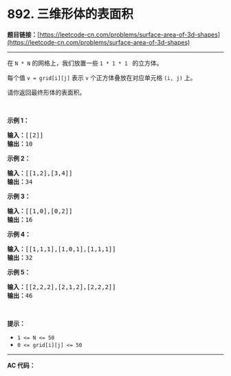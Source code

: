 # 892. 三维形体的表面积

**题目链接：**[https://leetcode-cn.com/problems/surface-area-of-3d-shapes](https://leetcode-cn.com/problems/surface-area-of-3d-shapes)

---

<div class="content__1Y2H">
 <div class="notranslate">
  <p>在&nbsp;<code>N&nbsp;*&nbsp;N</code>&nbsp;的网格上，我们放置一些&nbsp;<code>1 * 1 * 1&nbsp;</code>&nbsp;的立方体。</p> 
  <p>每个值&nbsp;<code>v = grid[i][j]</code>&nbsp;表示&nbsp;<code>v</code>&nbsp;个正方体叠放在对应单元格&nbsp;<code>(i, j)</code>&nbsp;上。</p> 
  <p>请你返回最终形体的表面积。</p> 
  <p>&nbsp;</p> 
  <ul> 
  </ul> 
  <p><strong>示例 1：</strong></p> 
  <pre class="language-text"><strong>输入：</strong>[[2]]
<strong>输出：</strong>10
</pre> 
  <p><strong>示例 2：</strong></p> 
  <pre class="language-text"><strong>输入：</strong>[[1,2],[3,4]]
<strong>输出：</strong>34
</pre> 
  <p><strong>示例 3：</strong></p> 
  <pre class="language-text"><strong>输入：</strong>[[1,0],[0,2]]
<strong>输出：</strong>16
</pre> 
  <p><strong>示例 4：</strong></p> 
  <pre class="language-text"><strong>输入：</strong>[[1,1,1],[1,0,1],[1,1,1]]
<strong>输出：</strong>32
</pre> 
  <p><strong>示例&nbsp;5：</strong></p> 
  <pre class="language-text"><strong>输入：</strong>[[2,2,2],[2,1,2],[2,2,2]]
<strong>输出：</strong>46
</pre> 
  <p>&nbsp;</p> 
  <p><strong>提示：</strong></p> 
  <ul> 
   <li><code>1 &lt;= N &lt;= 50</code></li> 
   <li><code>0 &lt;= grid[i][j] &lt;= 50</code></li> 
  </ul> 
 </div>
</div>

---

**AC 代码：**

```java

```